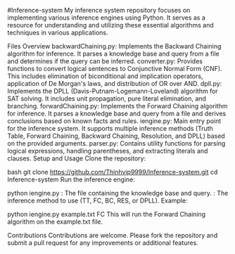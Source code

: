 #Inference-system
My inference system repository focuses on implementing various inference engines using Python. It serves as a resource for understanding and utilizing these essential algorithms and techniques in various applications.

Files Overview
backwardChaining.py: Implements the Backward Chaining algorithm for inference. It parses a knowledge base and query from a file and determines if the query can be inferred.
converter.py: Provides functions to convert logical sentences to Conjunctive Normal Form (CNF). This includes elimination of biconditional and implication operators, application of De Morgan's laws, and distribution of OR over AND.
dpll.py: Implements the DPLL (Davis-Putnam-Logemann-Loveland) algorithm for SAT solving. It includes unit propagation, pure literal elimination, and branching.
forwardChaining.py: Implements the Forward Chaining algorithm for inference. It parses a knowledge base and query from a file and derives conclusions based on known facts and rules.
iengine.py: Main entry point for the inference system. It supports multiple inference methods (Truth Table, Forward Chaining, Backward Chaining, Resolution, and DPLL) based on the provided arguments.
parser.py: Contains utility functions for parsing logical expressions, handling parentheses, and extracting literals and clauses.
Setup and Usage
Clone the repository:

bash
git clone https://github.com/Thinhvip9999/Inference-system.git
cd Inference-system
Run the inference engine:

python iengine.py <filename> <method>
<filename>: The file containing the knowledge base and query.
<method>: The inference method to use (TT, FC, BC, RES, or DPLL).
Example:

python iengine.py example.txt FC
This will run the Forward Chaining algorithm on the example.txt file.

Contributions
Contributions are welcome. Please fork the repository and submit a pull request for any improvements or additional features.


